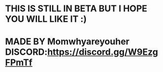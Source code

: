 
# THIS IS STILL IN BETA BUT I HOPE YOU WILL LIKE IT :)

# MADE BY Momwhyareyouher DISCORD:https://discord.gg/W9EzgFPmTf